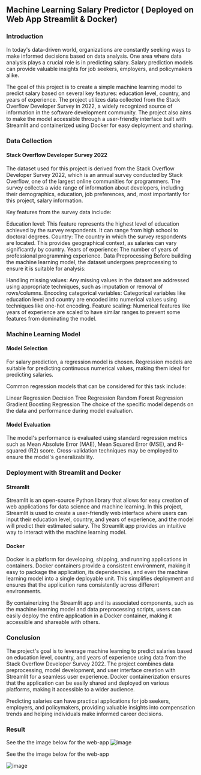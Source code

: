 ## Machine Learning Salary Predictor ( Deployed on Web App Streamlit & Docker)


### Introduction
In today's data-driven world, organizations are constantly seeking ways to make informed decisions based on data analysis. One area where data analysis plays a crucial role is in predicting salary. Salary prediction models can provide valuable insights for job seekers, employers, and policymakers alike.

The goal of this project is to create a simple machine learning model to predict salary based on several key features: education level, country, and years of experience. The project utilizes data collected from the Stack Overflow Developer Survey in 2022, a widely recognized source of information in the software development community. The project also aims to make the model accessible through a user-friendly interface built with Streamlit and containerized using Docker for easy deployment and sharing.

### Data Collection
#### Stack Overflow Developer Survey 2022
The dataset used for this project is derived from the Stack Overflow Developer Survey 2022, which is an annual survey conducted by Stack Overflow, one of the largest online communities for programmers. The survey collects a wide range of information about developers, including their demographics, education, job preferences, and, most importantly for this project, salary information.

Key features from the survey data include:

Education level: This feature represents the highest level of education achieved by the survey respondents. It can range from high school to doctoral degrees.
Country: The country in which the survey respondents are located. This provides geographical context, as salaries can vary significantly by country.
Years of experience: The number of years of professional programming experience.
Data Preprocessing
Before building the machine learning model, the dataset undergoes preprocessing to ensure it is suitable for analysis:

Handling missing values: Any missing values in the dataset are addressed using appropriate techniques, such as imputation or removal of rows/columns.
Encoding categorical variables: Categorical variables like education level and country are encoded into numerical values using techniques like one-hot encoding.
Feature scaling: Numerical features like years of experience are scaled to have similar ranges to prevent some features from dominating the model.

### Machine Learning Model
#### Model Selection
For salary prediction, a regression model is chosen. Regression models are suitable for predicting continuous numerical values, making them ideal for predicting salaries.

Common regression models that can be considered for this task include:

Linear Regression
Decision Tree Regression
Random Forest Regression
Gradient Boosting Regression
The choice of the specific model depends on the data and performance during model evaluation.

#### Model Evaluation
The model's performance is evaluated using standard regression metrics such as Mean Absolute Error (MAE), Mean Squared Error (MSE), and R-squared (R2) score. Cross-validation techniques may be employed to ensure the model's generalizability.

### Deployment with Streamlit and Docker
#### Streamlit
Streamlit is an open-source Python library that allows for easy creation of web applications for data science and machine learning. In this project, Streamlit is used to create a user-friendly web interface where users can input their education level, country, and years of experience, and the model will predict their estimated salary. The Streamlit app provides an intuitive way to interact with the machine learning model.

#### Docker
Docker is a platform for developing, shipping, and running applications in containers. Docker containers provide a consistent environment, making it easy to package the application, its dependencies, and even the machine learning model into a single deployable unit. This simplifies deployment and ensures that the application runs consistently across different environments.

By containerizing the Streamlit app and its associated components, such as the machine learning model and data preprocessing scripts, users can easily deploy the entire application in a Docker container, making it accessible and shareable with others.

### Conclusion
The project's goal is to leverage machine learning to predict salaries based on education level, country, and years of experience using data from the Stack Overflow Developer Survey 2022. The project combines data preprocessing, model development, and user interface creation with Streamlit for a seamless user experience. Docker containerization ensures that the application can be easily shared and deployed on various platforms, making it accessible to a wider audience.

Predicting salaries can have practical applications for job seekers, employers, and policymakers, providing valuable insights into compensation trends and helping individuals make informed career decisions.



### Result
See the the image below for the web-app
![image](https://github.com/iqbal1201/ml_salary_webapp/assets/70199329/1f007dbd-735e-45e0-9608-ff64bef0b3cf)

See the the image below for the web-app

![image](https://github.com/iqbal1201/ml_salary_webapp/assets/70199329/92282388-05da-4d9a-860f-9011d8ade607)


